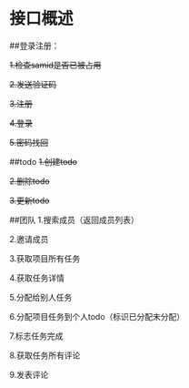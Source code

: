 # 接口概述

##登录注册：

<del>1.检查samid是否已被占用

<del>2.发送验证码

<del>3.注册

<del>4.登录

<del>5.密码找回

##todo
<del>1.创建todo

<del>2.删除todo

<del>3.更新todo

##团队
1.搜索成员（返回成员列表）

2.邀请成员

3.获取项目所有任务

4.获取任务详情

5.分配给别人任务

6.分配项目任务到个人todo（标识已分配未分配）

7.标志任务完成

8.获取任务所有评论

9.发表评论

